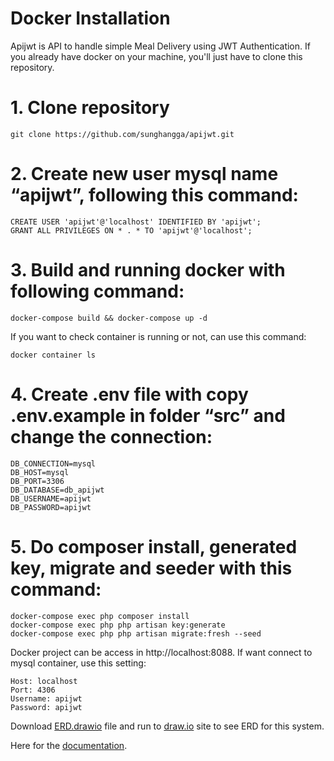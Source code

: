 # Docker Installation
Apijwt is API to handle simple Meal Delivery using JWT Authentication. If you already have docker on your machine, you'll just have to clone this repository.

# 1. Clone repository

```
git clone https://github.com/sunghangga/apijwt.git
```

# 2. Create new user mysql name “apijwt”, following this command:

```
CREATE USER 'apijwt'@'localhost' IDENTIFIED BY 'apijwt';
GRANT ALL PRIVILEGES ON * . * TO 'apijwt'@'localhost';
```

# 3. Build and running docker with following command:

```
docker-compose build && docker-compose up -d
```

If you want to check container is running or not, can use this command:

```
docker container ls
```

# 4. Create .env file with copy .env.example in folder “src” and change the connection:

```
DB_CONNECTION=mysql
DB_HOST=mysql
DB_PORT=3306
DB_DATABASE=db_apijwt
DB_USERNAME=apijwt
DB_PASSWORD=apijwt
```

# 5. Do composer install, generated key, migrate and seeder with this command:

```
docker-compose exec php composer install
docker-compose exec php php artisan key:generate
docker-compose exec php php artisan migrate:fresh --seed
```

Docker project can be access in http://localhost:8088. If want connect to mysql container, use this setting:

```
Host: localhost
Port: 4306
Username: apijwt
Password: apijwt
```

Download [ERD.drawio](https://github.com/sunghangga/apijwt/blob/master/ERD.drawio) file and run to [draw.io](https://draw.io/) site to see ERD for this system.

Here for the [documentation](https://github.com/sunghangga/apijwt/blob/master/documentation.docx).
